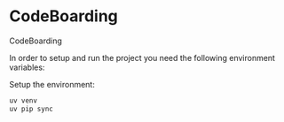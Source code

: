 # CodeBoarding
CodeBoarding


In order to setup and run the project you need the following environment variables:

Setup the environment:
```bash
uv venv
uv pip sync
```